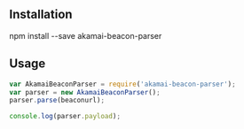 ## Installation

   npm install --save akamai-beacon-parser  

## Usage

```javascript
var AkamaiBeaconParser = require('akamai-beacon-parser');
var parser = new AkamaiBeaconParser();
parser.parse(beaconurl);

console.log(parser.payload);

```
